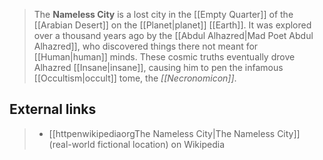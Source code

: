 > The **Nameless City** is a lost city in the [[Empty Quarter]] of the [[Arabian Desert]] on the [[Planet|planet]] [[Earth]]. It was explored over a thousand years ago by the [[Abdul Alhazred|Mad Poet Abdul Alhazred]], who discovered things there not meant for [[Human|human]] minds. These cosmic truths eventually drove Alhazred [[Insane|insane]], causing him to pen the infamous [[Occultism|occult]] tome, the *[[Necronomicon]]*.




## External links

> - [[httpenwikipediaorgThe Nameless City|The Nameless City]] (real-world fictional location) on Wikipedia




